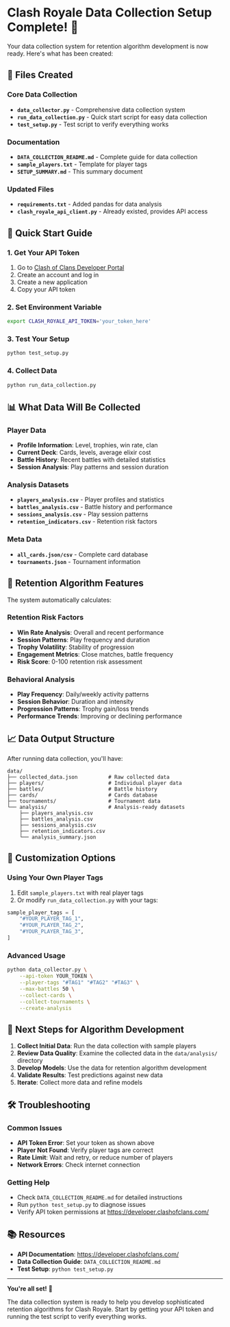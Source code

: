 # Clash Royale Data Collection Setup Complete! 🎉

Your data collection system for retention algorithm development is now ready. Here's what has been created:

## 📁 Files Created

### Core Data Collection
- **`data_collector.py`** - Comprehensive data collection system
- **`run_data_collection.py`** - Quick start script for easy data collection
- **`test_setup.py`** - Test script to verify everything works

### Documentation
- **`DATA_COLLECTION_README.md`** - Complete guide for data collection
- **`sample_players.txt`** - Template for player tags
- **`SETUP_SUMMARY.md`** - This summary document

### Updated Files
- **`requirements.txt`** - Added pandas for data analysis
- **`clash_royale_api_client.py`** - Already existed, provides API access

## 🚀 Quick Start Guide

### 1. Get Your API Token
1. Go to [Clash of Clans Developer Portal](https://developer.clashofclans.com/)
2. Create an account and log in
3. Create a new application
4. Copy your API token

### 2. Set Environment Variable
```bash
export CLASH_ROYALE_API_TOKEN='your_token_here'
```

### 3. Test Your Setup
```bash
python test_setup.py
```

### 4. Collect Data
```bash
python run_data_collection.py
```

## 📊 What Data Will Be Collected

### Player Data
- **Profile Information**: Level, trophies, win rate, clan
- **Current Deck**: Cards, levels, average elixir cost
- **Battle History**: Recent battles with detailed statistics
- **Session Analysis**: Play patterns and session duration

### Analysis Datasets
- **`players_analysis.csv`** - Player profiles and statistics
- **`battles_analysis.csv`** - Battle history and performance
- **`sessions_analysis.csv`** - Play session patterns
- **`retention_indicators.csv`** - Retention risk factors

### Meta Data
- **`all_cards.json/csv`** - Complete card database
- **`tournaments.json`** - Tournament information

## 🎯 Retention Algorithm Features

The system automatically calculates:

### Retention Risk Factors
- **Win Rate Analysis**: Overall and recent performance
- **Session Patterns**: Play frequency and duration
- **Trophy Volatility**: Stability of progression
- **Engagement Metrics**: Close matches, battle frequency
- **Risk Score**: 0-100 retention risk assessment

### Behavioral Analysis
- **Play Frequency**: Daily/weekly activity patterns
- **Session Behavior**: Duration and intensity
- **Progression Patterns**: Trophy gain/loss trends
- **Performance Trends**: Improving or declining performance

## 📈 Data Output Structure

After running data collection, you'll have:

```
data/
├── collected_data.json          # Raw collected data
├── players/                     # Individual player data
├── battles/                     # Battle history
├── cards/                       # Cards database
├── tournaments/                 # Tournament data
└── analysis/                    # Analysis-ready datasets
    ├── players_analysis.csv
    ├── battles_analysis.csv
    ├── sessions_analysis.csv
    ├── retention_indicators.csv
    └── analysis_summary.json
```

## 🔧 Customization Options

### Using Your Own Player Tags
1. Edit `sample_players.txt` with real player tags
2. Or modify `run_data_collection.py` with your tags:

```python
sample_player_tags = [
    "#YOUR_PLAYER_TAG_1",
    "#YOUR_PLAYER_TAG_2",
    "#YOUR_PLAYER_TAG_3",
]
```

### Advanced Usage
```bash
python data_collector.py \
    --api-token YOUR_TOKEN \
    --player-tags "#TAG1" "#TAG2" "#TAG3" \
    --max-battles 50 \
    --collect-cards \
    --collect-tournaments \
    --create-analysis
```

## 🎯 Next Steps for Algorithm Development

1. **Collect Initial Data**: Run the data collection with sample players
2. **Review Data Quality**: Examine the collected data in the `data/analysis/` directory
3. **Develop Models**: Use the data for retention algorithm development
4. **Validate Results**: Test predictions against new data
5. **Iterate**: Collect more data and refine models

## 🛠️ Troubleshooting

### Common Issues
- **API Token Error**: Set your token as shown above
- **Player Not Found**: Verify player tags are correct
- **Rate Limit**: Wait and retry, or reduce number of players
- **Network Errors**: Check internet connection

### Getting Help
- Check `DATA_COLLECTION_README.md` for detailed instructions
- Run `python test_setup.py` to diagnose issues
- Verify API token permissions at https://developer.clashofclans.com/

## 📚 Resources

- **API Documentation**: https://developer.clashofclans.com/
- **Data Collection Guide**: `DATA_COLLECTION_README.md`
- **Test Setup**: `python test_setup.py`

---

**You're all set!** 🎉 

The data collection system is ready to help you develop sophisticated retention algorithms for Clash Royale. Start by getting your API token and running the test script to verify everything works. 